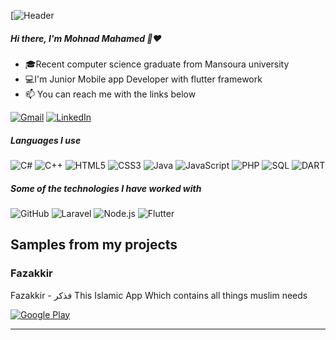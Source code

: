[![Header](https://media4.giphy.com/media/gYTnmOlwuvomHHMfgW/giphy.gif?cid=790b761145d5bb8a7b7d142ba699c68b5e66ea9ddb956eca&rid=giphy.gif&ct=g)

##### Hi there, I'm Mohnad Mahamed 👋❤️

- 🎓Recent computer science graduate from Mansoura university
- 💻I'm Junior Mobile app Developer with flutter framework
- :mailbox: You can reach me with the links below

[![Gmail](https://img.shields.io/badge/-GMAIL-D14836?style=for-the-badge&logo=gmail&logoColor=white)](mailto:mohnadmahamed7777@gmail.com)
[![LinkedIn](https://img.shields.io/badge/-LINKEDIN-0077B5?style=for-the-badge&logo=linkedin&logoColor=white)](https://www.linkedin.com/in/mohnad-mahamed-9795ab188/)

##### Languages I use

![C#](https://img.shields.io/badge/-C#-000000?style=flat&logo=c#)
![C++](https://img.shields.io/badge/-C++-000000?style=flat&logo=c%2B%2B)
![HTML5](https://img.shields.io/badge/-HTML5-000000?style=flat&logo=html5)
![CSS3](https://img.shields.io/badge/-CSS3-000000?style=flat&logo=CSS3)
![Java](https://img.shields.io/badge/-Java-000000?style=flat&logo=java)
![JavaScript](https://img.shields.io/badge/-JavaScript-000000?style=flat&logo=javascript)
![PHP](https://img.shields.io/badge/-PHP-000000?style=flat&logo=PHP)
![SQL](https://img.shields.io/badge/-SQL-000000?style=flat&logo=postgresql)
![DART](https://img.shields.io/badge/-DART-000000?style=flat&logo=DART)


##### Some of the technologies I have worked with

![GitHub](https://img.shields.io/badge/-GitHub-222222?style=flat&logo=github&logoColor=181717)
![Laravel](https://img.shields.io/badge/-Laravel-222222?style=flat&logo=Laravel&logoColor=FCC624)
![Node.js](https://img.shields.io/badge/-Node.js-222222?style=flat&logo=node.js&logoColor=339933)
![Flutter](https://img.shields.io/badge/-Flutter-222222?style=flat&logo=Flutter&logoColor=61DAFB)

<h2> Samples from my projects </h2>

### Fazakkir

Fazakkir - فذكر This Islamic App Which contains all things muslim needs

<p><a href="https://play.google.com/store/apps/details?id=com.mohnad.fazakkir" target="_blank"><img alt="Google Play" src="https://img.shields.io/badge/Get%20it%20on%20google%20play-blue.svg?style=for-the-badge&logo=google-play" /></a> 

<!-- - android : https://play.google.com/store/apps/details?id=com.fosha.app
- ios : https://apps.apple.com/us/app/fosha/id1600031499 -->
<hr>
